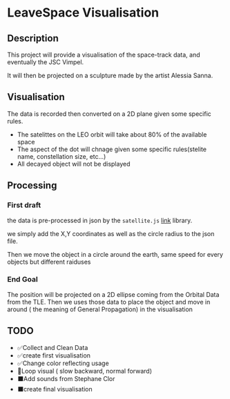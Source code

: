 # LeaveSpace Visualisation

## Description

This project will provide a visualisation of the space-track data, and eventually the JSC Vimpel.

It will then be projected on a sculpture made by the artist Alessia Sanna.

## Visualisation

The data is recorded then converted on a 2D plane given some specific rules.

- The satelittes on the LEO orbit will take about 80% of the available space
- The aspect of the dot will chnage given some specific rules(stelite name, constellation size, etc...)
- All decayed object will not be displayed

## Processing

### First draft

the data is pre-processed in json by the `satellite.js` [link](https://github.com/shashwatak/satellite-js) library.

we simply add the X,Y coordinates as well as the circle radius to the json file.

Then we move the object in a circle around the earth, same speed for every objects but different raiduses

### End Goal

The position will be projected on a 2D ellipse coming from the Orbital Data from the TLE.
Then we uses those data to place the object and move in around ( the meaning of General Propagation) in the visualisation

## TODO

- ✅Collect and Clean Data
- ✅create first visualisation
- ✅Change color reflecting usage
- 🔄Loop visual ( slow backward, normal forward)
- ⬛Add sounds from Stephane Clor
- ⬛create final visualisation